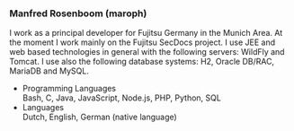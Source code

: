 ### Manfred Rosenboom (maroph)
I work as a principal developer for Fujitsu Germany in the Munich Area. At the 
moment I work mainly on the Fujitsu SecDocs project. I use JEE and web based 
technologies in general with the following servers: WildFly and Tomcat. I use 
also the following database systems: H2, Oracle DB/RAC, MariaDB and MySQL. 

* Programming Languages  
  Bash, C, Java, JavaScript, Node.js, PHP, Python, SQL
* Languages  
  Dutch, English, German (native language)

<!--
- 🔭 I’m currently working on ...
- 🌱 I’m currently learning ...
- 👯 I’m looking to collaborate on ...
- 🤔 I’m looking for help with ...
- 💬 Ask me about ...
- 📫 How to reach me: ...
- 😄 Pronouns: ...
- ⚡ Fun fact: ...
-->
